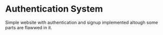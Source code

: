 # Authentication System
Simple website with authentication and signup implemented altough some parts are flawwed in it.
